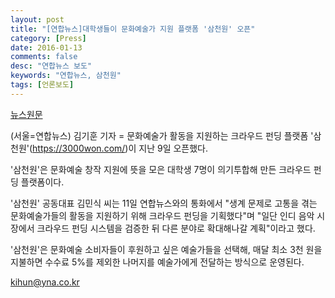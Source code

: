 ```yaml
---
layout: post
title: "[연합뉴스]대학생들이 문화예술가 지원 플랫폼 '삼천원' 오픈"
category: [Press]
date: 2016-01-13
comments: false
desc: "연합뉴스 보도"
keywords: "연합뉴스, 삼천원"
tags: [언론보도]
---
```

[뉴스원문](http://www.yonhapnews.co.kr/bulletin/2016/06/11/0200000000AKR20160611021800005.html)

(서울=연합뉴스) 김기훈 기자 = 문화예술가 활동을 지원하는 크라우드 펀딩 플랫폼 '삼천원'(https://3000won.com/)이 지난 9일 오픈했다.


'삼천원'은 문화예술 창작 지원에 뜻을 모은 대학생 7명이 의기투합해 만든 크라우드 펀딩 플랫폼이다.

'삼천원' 공동대표 김민식 씨는 11일 연합뉴스와의 통화에서 "생계 문제로 고통을 겪는 문화예술가들의 활동을 지원하기 위해 크라우드 펀딩을 기획했다"며 "일단 인디 음악 시장에서 크라우드 펀딩 시스템을 검증한 뒤 다른 분야로 확대해나갈 계획"이라고 했다.

'삼천원'은 문화예술 소비자들이 후원하고 싶은 예술가들을 선택해, 매달 최소 3천 원을 지불하면 수수료 5%를 제외한 나머지를 예술가에게 전달하는 방식으로 운영된다.

kihun@yna.co.kr
